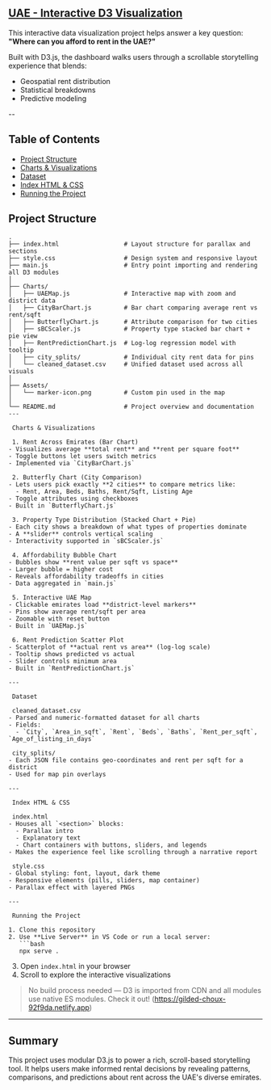
## [UAE - Interactive D3 Visualization](https://gilded-choux-92f9da.netlify.app)

This interactive data visualization project helps answer a key question:
**"Where can you afford to rent in the UAE?"**

Built with D3.js, the dashboard walks users through a scrollable storytelling experience that blends:
- Geospatial rent distribution
- Statistical breakdowns
- Predictive modeling

--

## Table of Contents
- [Project Structure](#project-structure)
- [Charts & Visualizations](#charts--visualizations)
- [Dataset](#dataset)
- [Index HTML & CSS](#index-html--css)
- [Running the Project](#running-the-project)

## Project Structure

```
.
├── index.html                  # Layout structure for parallax and sections
├── style.css                   # Design system and responsive layout
├── main.js                     # Entry point importing and rendering all D3 modules
│
├── Charts/
│   ├── UAEMap.js               # Interactive map with zoom and district data
│   ├── CityBarChart.js         # Bar chart comparing average rent vs rent/sqft
│   ├── ButterflyChart.js       # Attribute comparison for two cities
│   ├── sBCScaler.js            # Property type stacked bar chart + pie view
│   ├── RentPredictionChart.js  # Log-log regression model with tooltip
│   ├── city_splits/            # Individual city rent data for pins
│   └── cleaned_dataset.csv     # Unified dataset used across all visuals
│
├── Assets/
│   └── marker-icon.png         # Custom pin used in the map
│
└── README.md                   # Project overview and documentation
---

 Charts & Visualizations

 1. Rent Across Emirates (Bar Chart)
- Visualizes average **total rent** and **rent per square foot**
- Toggle buttons let users switch metrics
- Implemented via `CityBarChart.js`

 2. Butterfly Chart (City Comparison)
- Lets users pick exactly **2 cities** to compare metrics like:
  - Rent, Area, Beds, Baths, Rent/Sqft, Listing Age
- Toggle attributes using checkboxes
- Built in `ButterflyChart.js`

 3. Property Type Distribution (Stacked Chart + Pie)
- Each city shows a breakdown of what types of properties dominate
- A **slider** controls vertical scaling
- Interactivity supported in `sBCScaler.js`

 4. Affordability Bubble Chart
- Bubbles show **rent value per sqft vs space**
- Larger bubble = higher cost
- Reveals affordability tradeoffs in cities
- Data aggregated in `main.js`

 5. Interactive UAE Map
- Clickable emirates load **district-level markers**
- Pins show average rent/sqft per area
- Zoomable with reset button
- Built in `UAEMap.js`

 6. Rent Prediction Scatter Plot
- Scatterplot of **actual rent vs area** (log-log scale)
- Tooltip shows predicted vs actual
- Slider controls minimum area
- Built in `RentPredictionChart.js`

---

 Dataset

 cleaned_dataset.csv
- Parsed and numeric-formatted dataset for all charts
- Fields:
  - `City`, `Area_in_sqft`, `Rent`, `Beds`, `Baths`, `Rent_per_sqft`, `Age_of_listing_in_days`

 city_splits/
- Each JSON file contains geo-coordinates and rent per sqft for a district
- Used for map pin overlays

---

 Index HTML & CSS

 index.html
- Houses all `<section>` blocks:
  - Parallax intro
  - Explanatory text
  - Chart containers with buttons, sliders, and legends
- Makes the experience feel like scrolling through a narrative report

 style.css
- Global styling: font, layout, dark theme
- Responsive elements (pills, sliders, map container)
- Parallax effect with layered PNGs

---

 Running the Project

1. Clone this repository  
2. Use **Live Server** in VS Code or run a local server:
   ```bash
   npx serve .
   ```
3. Open `index.html` in your browser
4. Scroll to explore the interactive visualizations

> No build process needed — D3 is imported from CDN and all modules use native ES modules.
> Check it out! (https://gilded-choux-92f9da.netlify.app)

---

## Summary

This project uses modular D3.js to power a rich, scroll-based storytelling tool. It helps users make informed rental decisions by revealing patterns, comparisons, and predictions about rent across the UAE's diverse emirates.
